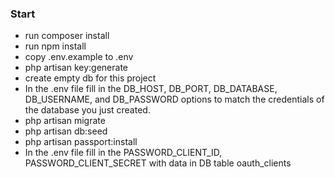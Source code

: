 <h3>Start</h3>
<p>
  <ul>
    <li>
      run composer install
    </li>
    <li>
      run npm install
    </li>
    <li>
      copy .env.example to .env
    </li>
    <li>
      php artisan key:generate
    </li>
    <li>
      create empty db for this project
    </li>
    <li>
      In the .env file fill in the DB_HOST, DB_PORT, DB_DATABASE, DB_USERNAME, and DB_PASSWORD options to match the credentials of the database you just created. 
    </li>
    <li>
      php artisan migrate
    </li>
    <li>
      php artisan db:seed
    </li>
    <li>
      php artisan passport:install
    </li>
    <li>
      In the .env file fill in the PASSWORD_CLIENT_ID, PASSWORD_CLIENT_SECRET with data in DB table oauth_clients
    </li>
  </ul>
</p>
